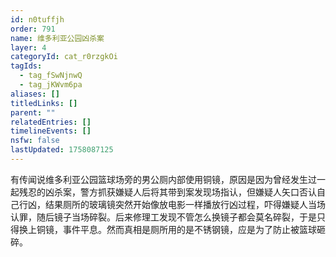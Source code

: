 ```yaml
---
id: n0tuffjh
order: 791
name: 维多利亚公园凶杀案
layer: 4
categoryId: cat_r0rzgkOi
tagIds:
  - tag_fSwNjnwQ
  - tag_jKWvm6pa
aliases: []
titledLinks: []
parent: ""
relatedEntries: []
timelineEvents: []
nsfw: false
lastUpdated: 1758087125
---
```


有传闻说维多利亚公园篮球场旁的男公厕内部使用铜镜，原因是因为曾经发生过一起残忍的凶杀案，警方抓获嫌疑人后将其带到案发现场指认，但嫌疑人矢口否认自己行凶，结果厕所的玻璃镜突然开始像放电影一样播放行凶过程，吓得嫌疑人当场认罪，随后镜子当场碎裂。后来修理工发现不管怎么换镜子都会莫名碎裂，于是只得换上铜镜，事件平息。然而真相是厕所用的是不锈钢镜，应是为了防止被篮球砸碎。
